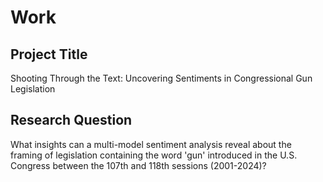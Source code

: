 # Work

## Project Title
Shooting Through the Text: Uncovering Sentiments in Congressional Gun Legislation
## Research Question
What insights can a multi-model sentiment analysis reveal about the framing of legislation containing the word 'gun' introduced in the U.S. Congress between the 107th and 118th sessions (2001-2024)?
